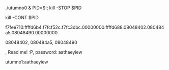 ./utumno0 & PID=$!; kill -STOP $PID

kill -CONT $PID

f7fee710.ffffd6b4.f7fcf52c.f7fc3dbc.00000000.ffffd688.08048402.080484a5.08048490.00000000

08048402, 080484a5, 08048490

, Read me! :P, password: aathaeyiew

utumno1:aathaeyiew
